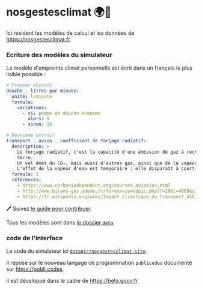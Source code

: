 # nosgestesclimat 🌍🥵

Ici résident les modèles de calcul et les données de https://nosgestesclimat.fr.

### Ecriture des modèles du simulateur

Le modèle d'empreinte climat personnelle est écrit dans un français le plus lisible possible : 

```yaml
# Premier extrait 
douche . litres par minute:
  unité: l/minute
  formule:
    variations:
      - si: pomme de douche économe
        alors: 9
      - sinon: 18

# Deuxième extrait 
transport . avion . coefficient de forçage radiatif:
  description: >
    Le forçage radiatif, c'est la capacité d'une émission de gaz à rechauffer la
    terre.
    Un vol émet du CO₂, mais aussi d'autres gaz, ainsi que de la vapeur libérée en haute altitude. Le forçage radiatif de ces émissions est conséquent et doit donc être pris en compte, mais c'est une estimation très compliquée.
    L'effet de la vapeur d'eau est temporaire : elle disparaît à court-terme par rapport au CO₂ qui reste très longtemps présent. Son effet n'en reste pas moins massif.
  formule: 2
  références:
    - https://www.carbonindependent.org/sources_aviation.html
    - http://www.bilans-ges.ademe.fr/forum/viewtopic.php?f=20&t=4009&sid=dea7e08c81c2f723b803d27e7e2a8797
    - https://fr.wikipedia.org/wiki/Impact_climatique_du_transport_a%C3%A9rien#Pond%C3%A9ration_des_%C3%A9missions

```

:pen: Suivez [le guide pour contribuer](https://github.com/datagir/nosgestesclimat/blob/master/CONTRIBUTING.md).

Tous les modèles sont dans [le dossier `data`](https://github.com/datagir/nosgestesclimat/tree/master/data).



### code de l'interface

Le code du simulateur ici [`datagir/nosgestesclimat-site`](https://github.com/datagir/nosgestesclimat-site).

Il repose sur le nouveau langage de programmation `publicodes` documenté sur https://publi.codes.

Il est développé dans le cadre de https://beta.gouv.fr
